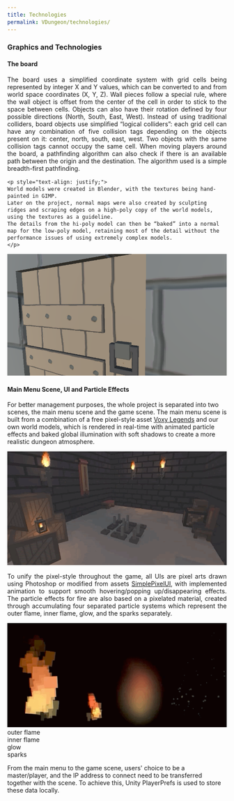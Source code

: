 ```yaml
---
title: Technologies
permalink: VDungeon/technologies/
---
```


### Graphics and Technologies

#### The board
<div class="row">
  <div class="col s12 l6">
    <p style="text-align: justify;">
    The board uses a simplified coordinate system with grid cells being represented by integer X and Y values, which can be converted to and from world space coordinates (X, Y, Z).
    Wall pieces follow a special rule, where the wall object is offset from the center of the cell in order to stick to the space between cells.
    Objects can also have their rotation defined by four possible directions (North, South, East, West).
    Instead of using traditional colliders, board objects use simplified “logical colliders”: each grid cell can have any combination of five collision tags depending on the objects present on it: center, north, south, east, west.
    Two objects with the same collision tags cannot occupy the same cell.
    When moving players around the board, a pathfinding algorithm can also check if there is an available path between the origin and the destination. The algorithm used is a simple breadth-first pathfinding. 
    </p>

    <p style="text-align: justify;">
    World models were created in Blender, with the textures being hand-painted in GIMP.
    Later on the project, normal maps were also created by sculpting ridges and scraping edges on a high-poly copy of the world models, using the textures as a guideline.
    The details from the hi-poly model can then be “baked” into a normal map for the low-poly model, retaining most of the detail without the performance issues of using extremely complex models.
    </p>
  </div>

  <div class="col s12 l6">
    <img src="/assets/images/vdungeon/normals.png" alt="Normals on a wall." class="responsive-img">
  </div>
</div>

#### Main Menu Scene, UI and Particle Effects
For better management purposes, the whole project is separated into two scenes, the main menu scene and the game scene. The main menu scene is built from a combination of a free pixel-style asset [Voxy Legends](https://assetstore.unity.com/packages/3d/environments/dungeons/voxy-legends-environment-pack-vol-1-95825) and our own world models, which is rendered in real-time with animated particle effects and baked global illumination with soft shadows to create a more realistic dungeon atmosphere.



<div class="row">
  <div class="col s12 m8">
    <img src="/assets/images/vdungeon/room.gif" alt="Normals on a wall." class="responsive-img">
  </div>
  <div class="col m12 l4">
    <p style="text-align: justify;">
      To unify the pixel-style throughout the game, all UIs are pixel arts drawn using Photoshop or modified from assets
      <a href="https://assetstore.unity.com/packages/2d/gui/icons/simple-free-pixel-art-styled-ui-pack-165012?locale=zh-CN">SimplePixelUI</a>, with implemented animation to support smooth hovering/popping up/disappearing effects. The particle effects for fire are also based on a pixelated material, created through accumulating four separated particle systems which represent the outer flame, inner flame, glow, and the sparks separately.
    </p>
  </div>
  
  <div class="col s12 m8 l4">
    <img src="/assets/images/vdungeon/flames.gif" alt="Normals on a wall." class="responsive-img">
  </div>
</div>
<div class="row">
  <div class="col s3 m2 l1 offset-l8 center">outer flame</div>
  <div class="col s3 m2 l1 center">inner flame</div>
  <div class="col s3 m2 l1 center">glow</div>
  <div class="col s3 m2 l1 center">sparks</div>
</div>

From the main menu to the game scene, users' choice to be a master/player, and the IP address to connect need to be transferred together with the scene. To achieve this, Unity PlayerPrefs is used to store these data locally.

